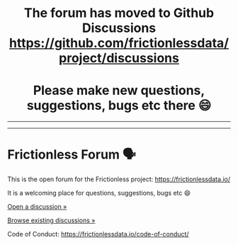 <div align="center">

# The forum has moved to Github Discussions https://github.com/frictionlessdata/project/discussions

# Please make new questions, suggestions, bugs etc there 😄 

</div>

---
---

# Frictionless Forum 🗣

This is the open forum for the Frictionless project: https://frictionlessdata.io/

It is a welcoming place for questions, suggestions, bugs etc 😄

<a href="https://github.com/frictionlessdata/project/discussionsw" class="btn btn-primary">Open a discussion &raquo;</a>

<a href="https://github.com/frictionlessdata/project/discussions" class="btn">Browse existing discussions &raquo;</a>

Code of Conduct: https://frictionlessdata.io/code-of-conduct/
